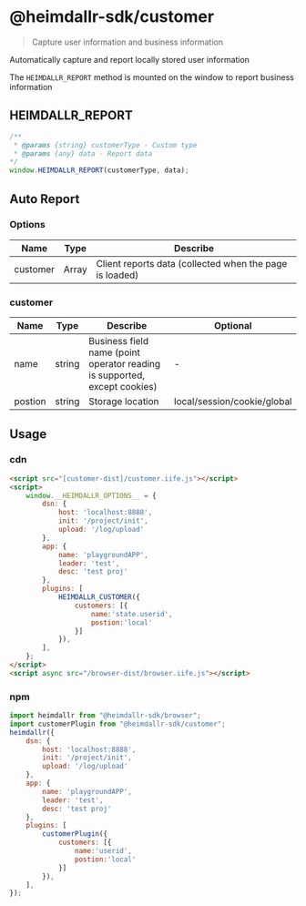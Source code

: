# @heimdallr-sdk/customer

> Capture user information and business information

Automatically capture and report locally stored user information

The `HEIMDALLR_REPORT` method is mounted on the window to report business information

## HEIMDALLR_REPORT

```js
/**
 * @params {string} customerType - Custom type
 * @params {any} data - Report data
*/
window.HEIMDALLR_REPORT(customerType, data);
```

## Auto Report

### Options

|Name|Type|Describe|
|-|-|-|
|customer|Array|Client reports data (collected when the page is loaded)|

### customer

|Name|Type|Describe|Optional|
|-|-|-|-|
|name|string|Business field name (point operator reading is supported, except cookies)|-|
|postion|string|Storage location|local/session/cookie/global|

## Usage

### cdn

```html
<script src="[customer-dist]/customer.iife.js"></script>
<script>
    window.__HEIMDALLR_OPTIONS__ = {
        dsn: {
            host: 'localhost:8888',
            init: '/project/init',
            upload: '/log/upload'
        },
        app: {
            name: 'playgroundAPP',
            leader: 'test',
            desc: 'test proj'
        },
        plugins: [
            HEIMDALLR_CUSTOMER({
                customers: [{
                    name:'state.userid',
                    postion:'local'
                }]
            }),
        ],
    };
</script>
<script async src="/browser-dist/browser.iife.js"></script>
```

### npm

```js
import heimdallr from "@heimdallr-sdk/browser";
import customerPlugin from "@heimdallr-sdk/customer";
heimdallr({
    dsn: {
        host: 'localhost:8888',
        init: '/project/init',
        upload: '/log/upload'
    },
    app: {
        name: 'playgroundAPP',
        leader: 'test',
        desc: 'test proj'
    },
    plugins: [
        customerPlugin({
            customers: [{
                name:'userid',
                postion:'local'
            }]
        }),
    ],
});
```
